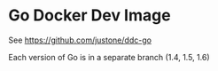 # Go Docker Dev Image

See <https://github.com/justone/ddc-go>

Each version of Go is in a separate branch (1.4, 1.5, 1.6)
